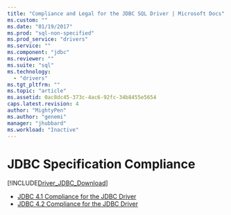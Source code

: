 ```yaml
---
title: "Compliance and Legal for the JDBC SQL Driver | Microsoft Docs"
ms.custom: ""
ms.date: "01/19/2017"
ms.prod: "sql-non-specified"
ms.prod_service: "drivers"
ms.service: ""
ms.component: "jdbc"
ms.reviewer: ""
ms.suite: "sql"
ms.technology: 
  - "drivers"
ms.tgt_pltfrm: ""
ms.topic: "article"
ms.assetid: 0ac8dc45-373c-4ac6-92fc-34b8455e5654
caps.latest.revision: 4
author: "MightyPen"
ms.author: "genemi"
manager: "jhubbard"
ms.workload: "Inactive"
---
```

# JDBC Specification Compliance
[!INCLUDE[Driver_JDBC_Download](../../includes/driver_jdbc_download.md)]

* [JDBC 4.1 Compliance for the JDBC Driver](../../connect/jdbc/jdbc-4-1-compliance-for-the-jdbc-driver.md)
* [JDBC 4.2 Compliance for the JDBC Driver](../../connect/jdbc/jdbc-4-1-compliance-for-the-jdbc-driver.md)
